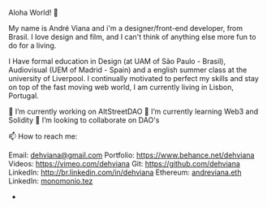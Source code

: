 Aloha World! 👋

My name is André Viana and i'm a designer/front-end developer, from Brasil. 
I love design and film, and I can't think of
anything else more fun to do for a living.



I Have formal education in Design (at UAM of São Paulo - Brasil),
Audiovisual (UEM of Madrid - Spain) and a english summer
class at the university of Liverpool. I continually motivated to perfect
my skills and stay on top of the fast moving web world, 
I am currently living in Lisbon, Portugal.

🔭 I’m currently working on AltStreetDAO 
🌱 I’m currently learning Web3 and Solidity
🤔 I’m looking to collaborate on DAO's

📫 How to reach me:

Email: dehviana@gmail.com 
Portfolio: <a href="https://www.behance.net/dehviana">https://www.behance.net/dehviana</a>
Videos: <a href="https://vimeo.com/dehviana">https://vimeo.com/dehviana</a>
Git: <a href="https://github.com/dehviana ">https://github.com/dehviana </a>
LinkedIn: <a href="http://br.linkedin.com/in/dehviana">http://br.linkedin.com/in/dehviana</a>
Ethereum: <a href="http://andreviana.eth.xyz">andreviana.eth</a> 
LinkedIn: <a href="http://monomonio.tez.page">monomonio.tez</a> 

- 

